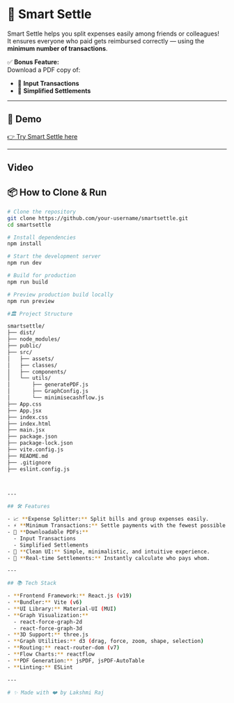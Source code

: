# 🧾 Smart Settle

Smart Settle helps you split expenses easily among friends or colleagues!  
It ensures everyone who paid gets reimbursed correctly — using the **minimum number of transactions**.

✅ **Bonus Feature:**  
Download a PDF copy of:
- 📄 **Input Transactions**
- 📄 **Simplified Settlements**

---

## 🚀 Demo

[👉 Try Smart Settle here](https://smartsettle-d5ay.vercel.app/)

---

## Video



## 📦 How to Clone & Run

```bash
# Clone the repository
git clone https://github.com/your-username/smartsettle.git
cd smartsettle

# Install dependencies
npm install

# Start the development server
npm run dev

# Build for production
npm run build

# Preview production build locally
npm run preview

#🏛️ Project Structure

smartsettle/
├── dist/
├── node_modules/
├── public/
├── src/
│   ├── assets/
│   ├── classes/
│   ├── components/
│   └── utils/
│       ├── generatePDF.js
│       ├── GraphConfig.js
│       └── minimisecashflow.js
├── App.css
├── App.jsx
├── index.css
├── index.html
├── main.jsx
├── package.json
├── package-lock.json
├── vite.config.js
├── README.md
├── .gitignore
├── eslint.config.js



---

## 🛠 Features

- 📈 **Expense Splitter:** Split bills and group expenses easily.
- ⚡ **Minimum Transactions:** Settle payments with the fewest possible transactions.
- 📄 **Downloadable PDFs:**
  - Input Transactions
  - Simplified Settlements
- 🧹 **Clean UI:** Simple, minimalistic, and intuitive experience.
- 🚀 **Real-time Settlements:** Instantly calculate who pays whom.

---

## 📚 Tech Stack

- **Frontend Framework:** React.js (v19)
- **Bundler:** Vite (v6)
- **UI Library:** Material-UI (MUI)
- **Graph Visualization:**
  - react-force-graph-2d
  - react-force-graph-3d
- **3D Support:** three.js
- **Graph Utilities:** d3 (drag, force, zoom, shape, selection)
- **Routing:** react-router-dom (v7)
- **Flow Charts:** reactflow
- **PDF Generation:** jsPDF, jsPDF-AutoTable
- **Linting:** ESLint

---

# ✨ Made with ❤️ by Lakshmi Raj
